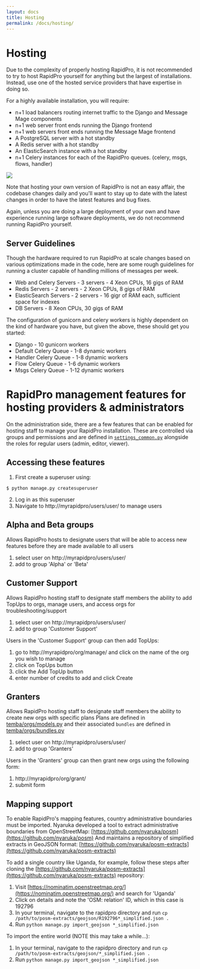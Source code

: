 ```yaml
---
layout: docs
title: Hosting
permalink: /docs/hosting/
---
```


# Hosting

Due to the complexity of properly hosting RapidPro, it is not recommended to try
to host RapidPro yourself for anything but the largest of installations. Instead, use
one of the hosted service providers that have expertise in doing so.

For a highly available installation, you will require:

 * n+1 load balancers routing internet traffic to the Django and Message Mage components
 * n+1 web server front ends running the Django frontend
 * n+1 web servers front ends running the Message Mage frontend
 * A PostgreSQL server with a hot standby
 * A Redis server with a hot standby
 * An ElasticSearch instance with a hot standby
 * n+1 Celery instances for each of the RapidPro queues. (celery, msgs, flows, handler)

<img src="{{site.baseurl}}/images/hosting.png" widht="100%">

<div class="note">
<p>Note that hosting your own version of RapidPro is not an easy affair, the codebase
changes daily and you'll want to stay up to date with the latest
changes in order to have the latest features and bug fixes.</p>

<p>Again, unless you are doing a large deployment of your own and have experience
running large software deployments, we do not recommend running RapidPro
yourself.</p>
</div>

## Server Guidelines

Though the hardware required to run RapidPro at scale changes based on various
optimizations made in the code, here are some rough guidelines for running a cluster
capable of handling millions of messages per week.

 * Web and Celery Servers - 3 servers - 4 Xeon CPUs, 16 gigs of RAM
 * Redis Servers - 2 servers - 2 Xeon CPUs, 8 gigs of RAM
 * ElasticSearch Servers - 2 servers - 16 gigr of RAM each, sufficient space for indexes
 * DB Servers - 8 Xeon CPUs, 30 gigs of RAM

The configuration of gunicorn and celery workers is highly dependent on the kind
of hardware you have, but given the above, these should get you started:

 * Django - 10 gunicorn workers
 * Default Celery Queue - 1-8 dynamic workers
 * Handler Celery Queue - 1-8 dynamic workers
 * Flow Celery Queue - 1-6 dynamic workers
 * Msgs Celery Queue - 1-12 dynamic workers

# RapidPro management features for hosting providers & administrators

On the administration side, there are a few features that can be enabled for hosting staff to manage your RapidPro installation.
These are controlled via groups and permissions and are defined in [`settings_common.py`](https://github.com/rapidpro/rapidpro/blob/master/temba/settings_common.py#L480) alongside the roles for regular users (admin, editor, viewer).

## Accessing these features

1. First create a superuser using:
```
$ python manage.py createsuperuser
```

2. Log in as this superuser
3. Navigate to http://myrapidpro/users/user/ to manage users


## Alpha and Beta groups

Allows RapidPro hosts to designate users that will be able to access new features before they are made available to all users

1. select user on http://myrapidpro/users/user/
2. add to group 'Alpha' or 'Beta'

## Customer Support

Allows RapidPro hosting staff to designate staff members the ability to add TopUps to orgs, manage users, and access orgs for troubleshooting/support

1. select user on http://myrapidpro/users/user/
2. add to group 'Customer Support'

Users in the 'Customer Support' group can then add TopUps:

1. go to http://myrapidpro/org/manage/ and click on the name of the org you wish to manage
2. click on TopUps button
3. click the Add TopUp button
4. enter number of credits to add and click Create


## Granters

Allows RapidPro hosting staff to designate staff members the ability to create new orgs with specific plans
Plans are defined in [temba/orgs/models.py](https://github.com/rapidpro/rapidpro/blob/master/temba/orgs/models.py#L50) and their associated `bundles` are defined in [temba/orgs/bundles.py](https://github.com/rapidpro/rapidpro/blob/master/temba/orgs/bundles.py)

1. select user on http://myrapidpro/users/user/
2. add to group 'Granters'

Users in the 'Granters' group can then grant new orgs using the following form:

1. http://myrapidpro/org/grant/
2. submit form


## Mapping support

To enable RapidPro's mapping features, country administrative boundaries must be imported.
Nyaruka developed a tool to extract administrative boundaries from OpenStreetMap: [https://github.com/nyaruka/posm](https://github.com/nyaruka/posm)
And maintains a repository of simplified extracts in GeoJSON format: [https://github.com/nyaruka/posm-extracts](https://github.com/nyaruka/posm-extracts)

To add a single country like Uganda, for example, follow these steps after cloning the [https://github.com/nyaruka/posm-extracts](https://github.com/nyaruka/posm-extracts) repository:

1. Visit [https://nominatim.openstreetmap.org/](https://nominatim.openstreetmap.org/) and search for 'Uganda'
2. Click on details and note the 'OSM: relation' ID, which in this case is 192796
3. In your terminal, navigate to the rapidpro directory and run `cp /path/to/posm-extracts/geojson/R192796*_simplified.json .`
4. Run `python manage.py import_geojson *_simplified.json`

To import the entire world (NOTE this may take a while...):

1. In your terminal, navigate to the rapidpro directory and run `cp /path/to/posm-extracts/geojson/*_simplified.json .`
2. Run `python manage.py import_geojson *_simplified.json`
